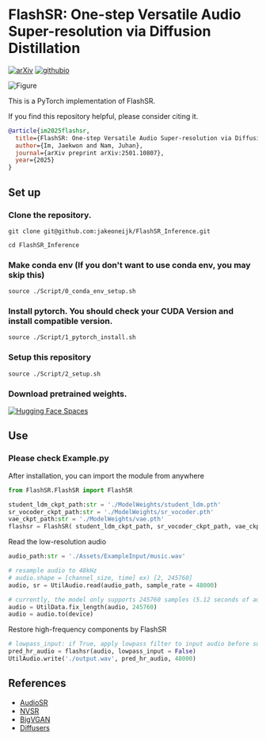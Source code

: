 # FlashSR: One-step Versatile Audio Super-resolution via Diffusion Distillation
[![arXiv](https://img.shields.io/badge/arXiv-2501.10807-red.svg?style=flat-square)](https://arxiv.org/abs/2501.10807) [![githubio](https://img.shields.io/badge/GitHub.io-Audio_Samples-blue?logo=Github&style=flat-square)](https://jakeoneijk.github.io/flashsr-demo/)

![Figure](./Assets/Figure.png)

This is a PyTorch implementation of FlashSR.

If you find this repository helpful, please consider citing it.
```bibtex
@article{im2025flashsr,
  title={FlashSR: One-step Versatile Audio Super-resolution via Diffusion Distillation},
  author={Im, Jaekwon and Nam, Juhan},
  journal={arXiv preprint arXiv:2501.10807},
  year={2025}
}
```
## Set up
### Clone the repository.
```
git clone git@github.com:jakeoneijk/FlashSR_Inference.git
```
```
cd FlashSR_Inference
```

### Make conda env (If you don't want to use conda env, you may skip this)
```
source ./Script/0_conda_env_setup.sh
```

### Install pytorch. You should check your CUDA Version and install compatible version.
```
source ./Script/1_pytorch_install.sh
```

### Setup this repository
```
source ./Script/2_setup.sh
```

### Download pretrained weights. 

[![Hugging Face Spaces](https://img.shields.io/badge/%F0%9F%A4%97%20Hugging%20Face-Spaces-blue)](https://huggingface.co/datasets/jakeoneijk/FlashSR_weights/tree/main)

## Use
### Please check Example.py

After installation, you can import the module from anywhere
```python
from FlashSR.FlashSR import FlashSR

student_ldm_ckpt_path:str = './ModelWeights/student_ldm.pth'
sr_vocoder_ckpt_path:str = './ModelWeights/sr_vocoder.pth'
vae_ckpt_path:str = './ModelWeights/vae.pth'
flashsr = FlashSR( student_ldm_ckpt_path, sr_vocoder_ckpt_path, vae_ckpt_path)
```

Read the low-resolution audio
```python
audio_path:str = './Assets/ExampleInput/music.wav'

# resample audio to 48kHz
# audio.shape = [channel_size, time] ex) [2, 245760]
audio, sr = UtilAudio.read(audio_path, sample_rate = 48000)

# currently, the model only supports 245760 samples (5.12 seconds of audio)
audio = UtilData.fix_length(audio, 245760)
audio = audio.to(device)
```

Restore high-frequency components by FlashSR
```python
# lowpass_input: if True, apply lowpass filter to input audio before super resolution. This can help reduce discrepancy between training data and inference data.
pred_hr_audio = flashsr(audio, lowpass_input = False)
UtilAudio.write('./output.wav', pred_hr_audio, 48000)
```


## References
- [AudioSR](https://github.com/haoheliu/versatile_audio_super_resolution)
- [NVSR](https://github.com/haoheliu/ssr_eval)
- [BigVGAN](https://github.com/NVIDIA/BigVGAN)
- [Diffusers](https://github.com/huggingface/diffusers)
